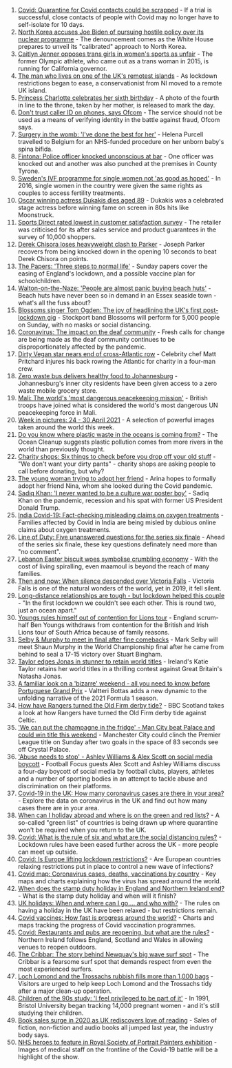 1. [Covid: Quarantine for Covid contacts could be scrapped](https://www.bbc.co.uk/news/uk-56958885) - If a trial is successful, close contacts of people with Covid may no longer have to self-isolate for 10 days.
2. [North Korea accuses Joe Biden of pursuing hostile policy over its nuclear programme](https://www.bbc.co.uk/news/world-asia-56960008) - The denouncement comes as the White House prepares to unveil its "calibrated" approach to North Korea.
3. [Caitlyn Jenner opposes trans girls in women's sports as unfair](https://www.bbc.co.uk/news/world-us-canada-56960011) - The former Olympic athlete, who came out as a trans woman in 2015, is running for California governor.
4. [The man who lives on one of the UK's remotest islands](https://www.bbc.co.uk/news/uk-northern-ireland-56929674) - As lockdown restrictions began to ease, a conservationist from NI moved to a remote UK island.
5. [Princess Charlotte celebrates her sixth birthday](https://www.bbc.co.uk/news/uk-56957564) - A photo of the fourth in line to the throne, taken by her mother, is released to mark the day.
6. [Don't trust caller ID on phones, says Ofcom](https://www.bbc.co.uk/news/business-56934517) - The service should not be used as a means of verifying identity in the battle against fraud, Ofcom says.
7. [Surgery in the womb: 'I've done the best for her'](https://www.bbc.co.uk/news/education-56945821) - Helena Purcell travelled to Belgium for an NHS-funded procedure on her unborn baby's spina bifida.
8. [Fintona: Police officer knocked unconscious at bar](https://www.bbc.co.uk/news/uk-northern-ireland-56957767) - One officer was knocked out and another was also punched at the premises in County Tyrone.
9. [Sweden's IVF programme for single women not 'as good as hoped'](https://www.bbc.co.uk/news/world-europe-56859427) - In 2016, single women in the country were given the same rights as couples to access fertility treatments.
10. [Oscar winning actress Dukakis dies aged 89](https://www.bbc.co.uk/news/entertainment-arts-56957221) - Dukakis was a celebrated stage actress before winning fame on screen in 80s hits like Moonstruck.
11. [Sports Direct rated lowest in customer satisfaction survey](https://www.bbc.co.uk/news/business-56940993) - The retailer was criticised for its after sales service and product guarantees in the survey of 10,000 shoppers.
12. [Derek Chisora loses heavyweight clash to Parker](https://www.bbc.co.uk/sport/boxing/56959385) - Joseph Parker recovers from being knocked down in the opening 10 seconds to beat Derek Chisora on points.
13. [The Papers: 'Three steps to normal life'](https://www.bbc.co.uk/news/blogs-the-papers-56959898) - Sunday papers cover the easing of England's lockdown, and a possible vaccine plan for schoolchildren.
14. [Walton-on-the-Naze: 'People are almost panic buying beach huts'](https://www.bbc.co.uk/news/uk-england-essex-56901720) - Beach huts have never been so in demand in an Essex seaside town - what's all the fuss about?
15. [Blossoms singer Tom Ogden: The joy of headlining the UK's first post-lockdown gig](https://www.bbc.co.uk/news/newsbeat-56944509) - Stockport band Blossoms will perform for 5,000 people on Sunday, with no masks or social distancing.
16. [Coronavirus: The impact on the deaf community](https://www.bbc.co.uk/news/uk-56913227) - Fresh calls for change are being made as the deaf community continues to be disproportionately affected by the pandemic.
17. [Dirty Vegan star nears end of cross-Atlantic row](https://www.bbc.co.uk/news/uk-wales-56921357) - Celebrity chef Matt Pritchard injures his back rowing the Atlantic for charity in a four-man crew.
18. [Zero waste bus delivers healthy food to Johannesburg](https://www.bbc.co.uk/news/world-africa-56902188) - Johannesburg's inner city residents have been given access to a zero waste mobile grocery store.
19. [Mali: The world's 'most dangerous peacekeeping mission'](https://www.bbc.co.uk/news/world-africa-56949408) - British troops have joined what is considered the world's most dangerous UN peacekeeping force in Mali.
20. [Week in pictures: 24 - 30 April 2021](https://www.bbc.co.uk/news/in-pictures-56931344) - A selection of powerful images taken around the world this week.
21. [Do you know where plastic waste in the oceans is coming from?](https://www.bbc.co.uk/news/science-environment-56937300) - The Ocean Cleanup suggests plastic pollution comes from more rivers in the world than previously thought.
22. [Charity shops: Six things to check before you drop off your old stuff](https://www.bbc.co.uk/news/uk-56842698) - "We don't want your dirty pants" - charity shops are asking people to call before donating, but why?
23. [The young woman trying to adopt her friend](https://www.bbc.co.uk/news/world-europe-56919234) - Arina hopes to formally adopt her friend Nina, whom she looked during the Covid pandemic.
24. [Sadiq Khan: 'I never wanted to be a culture war poster boy'](https://www.bbc.co.uk/news/uk-england-london-56866242) - Sadiq Khan on the pandemic, recession and his spat with former US President Donald Trump.
25. [India Covid-19: Fact-checking misleading claims on oxygen treatments](https://www.bbc.co.uk/news/world-asia-india-56925650) - Families affected by Covid in India are being misled by dubious online claims about oxygen treatments.
26. [Line of Duty: Five unanswered questions for the series six finale](https://www.bbc.co.uk/news/entertainment-arts-56903634) - Ahead of the series six finale, these key questions definately need more than "no comment".
27. [Lebanon Easter biscuit woes symbolise crumbling economy](https://www.bbc.co.uk/news/world-middle-east-56899350) - With the cost of living spiralling, even maamoul is beyond the reach of many families.
28. [Then and now: When silence descended over Victoria Falls](https://www.bbc.co.uk/news/science-environment-56902340) - Victoria Falls is one of the natural wonders of the world, yet in 2019, it fell silent.
29. [Long-distance relationships are tough - but lockdown helped this couple](https://www.bbc.co.uk/news/uk-56762942) - "In the first lockdown we couldn't see each other. This is round two, just an ocean apart."
30. [Youngs rules himself out of contention for Lions tour](https://www.bbc.co.uk/sport/rugby-union/56959966) - England scrum-half Ben Youngs withdraws from contention for the British and Irish Lions tour of South Africa because of family reasons.
31. [Selby & Murphy to meet in final after fine comebacks](https://www.bbc.co.uk/sport/snooker/56952295) - Mark Selby will meet Shaun Murphy in the World Championship final after he came from behind to seal a 17-15 victory over Stuart Bingham.
32. [Taylor edges Jonas in stunner to retain world titles](https://www.bbc.co.uk/sport/boxing/56959383) - Ireland's Katie Taylor retains her world titles in a thrilling contest against Great Britain's Natasha Jonas.
33. [A familiar look on a 'bizarre' weekend - all you need to know before Portuguese Grand Prix](https://www.bbc.co.uk/sport/formula1/56959228) - Valtteri Bottas adds a new dynamic to the unfolding narrative of the 2021 Formula 1 season.
34. [How have Rangers turned the Old Firm derby tide?](https://www.bbc.co.uk/sport/football/56471145) - BBC Scotland takes a look at how Rangers have turned the Old Firm derby tide against Celtic.
35. ['We can put the champagne in the fridge' - Man City beat Palace and could win title this weekend](https://www.bbc.co.uk/sport/football/56869463) - Manchester City could clinch the Premier League title on Sunday after two goals in the space of 83 seconds see off Crystal Palace.
36. ['Abuse needs to stop' - Ashley Williams & Alex Scott on social media boycott](https://www.bbc.co.uk/sport/av/football/56956918) - Football Focus guests Alex Scott and Ashley Williams discuss a four-day boycott of social media by football clubs, players, athletes and a number of sporting bodies in an attempt to tackle abuse and discrimination on their platforms.
37. [Covid-19 in the UK: How many coronavirus cases are there in your area?](https://www.bbc.co.uk/news/uk-51768274) - Explore the data on coronavirus in the UK and find out how many cases there are in your area.
38. [When can I holiday abroad and where is on the green and red lists?](https://www.bbc.co.uk/news/explainers-52544307) - A so-called "green list" of countries is being drawn up where quarantine won't be required when you return to the UK.
39. [Covid: What is the rule of six and what are the social distancing rules?](https://www.bbc.co.uk/news/uk-51506729) - Lockdown rules have been eased further across the UK - more people can meet up outside.
40. [Covid: Is Europe lifting lockdown restrictions?](https://www.bbc.co.uk/news/explainers-53640249) - Are European countries relaxing restrictions put in place to control a new wave of infections?
41. [Covid map: Coronavirus cases, deaths, vaccinations by country](https://www.bbc.co.uk/news/world-51235105) - Key maps and charts explaining how the virus has spread around the world.
42. [When does the stamp duty holiday in England and Northern Ireland end?](https://www.bbc.co.uk/news/business-53319433) - What is the stamp duty holiday and when will it finish?
43. [UK holidays: When and where can I go.... and who with?](https://www.bbc.co.uk/news/explainers-52646738) - The rules on having a holiday in the UK have been relaxed - but restrictions remain.
44. [Covid vaccines: How fast is progress around the world?](https://www.bbc.co.uk/news/world-56237778) - Charts and maps tracking the progress of Covid vaccination programmes.
45. [Covid: Restaurants and pubs are reopening, but what are the rules?](https://www.bbc.co.uk/news/business-52977388) - Northern Ireland follows England, Scotland and Wales in allowing venues to reopen outdoors.
46. [The Cribbar: The story behind Newquay's big wave surf spot](https://www.bbc.co.uk/news/uk-england-cornwall-55954468) - The Cribbar is a fearsome surf spot that demands respect from even the most experienced surfers.
47. [Loch Lomond and the Trossachs rubbish fills more than 1,000 bags](https://www.bbc.co.uk/news/uk-scotland-56929665) - Visitors are urged to help keep Loch Lomond and the Trossachs tidy after a major clean-up operation.
48. [Children of the 90s study: 'I feel privileged to be part of it'](https://www.bbc.co.uk/news/uk-56901164) - In 1991, Bristol University began tracking 14,000 pregnant women - and it's still studying their children.
49. [Book sales surge in 2020 as UK rediscovers love of reading](https://www.bbc.co.uk/news/business-56893246) - Sales of fiction, non-fiction and audio books all jumped last year, the industry body says.
50. [NHS heroes to feature in Royal Society of Portrait Painters exhibition](https://www.bbc.co.uk/news/entertainment-arts-56900644) - Images of medical staff on the frontline of the Covid-19 battle will be a highlight of the show.
